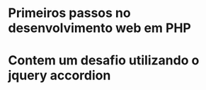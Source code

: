 # Primeiros passos no desenvolvimento web em PHP

# Contem um desafio utilizando o jquery accordion

 

